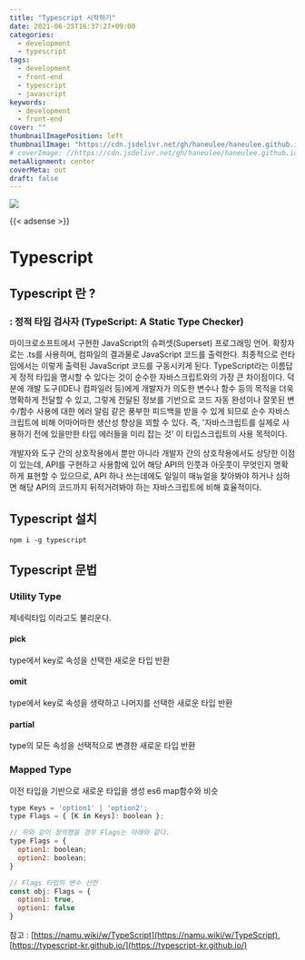 ```yaml
---
title: "Typescript 시작하기"
date: 2021-06-25T16:37:27+09:00
categories:
  - development
  - typescript
tags:
  - development
  - front-end
  - typescript
  - javascript
keywords:
  - development
  - front-end
cover: ""
thumbnailImagePosition: left
thumbnailImage: "https://cdn.jsdelivr.net/gh/haneulee/haneulee.github.io/img/post/typescript/img-1.png"
# coverImage: //https://cdn.jsdelivr.net/gh/haneulee/haneulee.github.io/img/post/hugo/github-site.png
metaAlignment: center
coverMeta: out
draft: false
---
```


<!--toc-->

![](https://cdn.jsdelivr.net/gh/haneulee/haneulee.github.io/img/post/typescript/img-1.png)

{{< adsense >}}

# Typescript

## Typescript 란 ?

### : 정적 타입 검사자 (TypeScript: A Static Type Checker)

마이크로소프트에서 구현한 JavaScript의 슈퍼셋(Superset) 프로그래밍 언어. 확장자로는 .ts를 사용하며, 컴파일의 결과물로 JavaScript 코드를 출력한다. 최종적으로 런타임에서는 이렇게 출력된 JavaScript 코드를 구동시키게 된다. TypeScript라는 이름답게 정적 타입을 명시할 수 있다는 것이 순수한 자바스크립트와의 가장 큰 차이점이다. 덕분에 개발 도구(IDE나 컴파일러 등)에게 개발자가 의도한 변수나 함수 등의 목적을 더욱 명확하게 전달할 수 있고, 그렇게 전달된 정보를 기반으로 코드 자동 완성이나 잘못된 변수/함수 사용에 대한 에러 알림 같은 풍부한 피드백을 받을 수 있게 되므로 순수 자바스크립트에 비해 어마어마한 생산성 향상을 꾀할 수 있다. 즉, '자바스크립트를 실제로 사용하기 전에 있을만한 타입 에러들을 미리 잡는 것' 이 타입스크립트의 사용 목적이다.

개발자와 도구 간의 상호작용에서 뿐만 아니라 개발자 간의 상호작용에서도 상당한 이점이 있는데, API를 구현하고 사용함에 있어 해당 API의 인풋과 아웃풋이 무엇인지 명확하게 표현할 수 있으므로, API 하나 쓰는데에도 일일이 매뉴얼을 찾아봐야 하거나 심하면 해당 API의 코드까지 뒤적거려봐야 하는 자바스크립트에 비해 효율적이다.

## Typescript 설치

```
npm i -g typescript
```

## Typescript 문법

### Utility Type

제네릭타입 이라고도 불리운다.

#### pick

type에서 key로 속성을 선택한 새로운 타입 반환

#### omit

type에서 key로 속성을 생략하고 나머지를 선택한 새로운 타입 반환

#### partial

type의 모든 속성을 선택적으로 변경한 새로운 타입 반환

### Mapped Type

이전 타입을 기반으로 새로운 타입을 생성
es6 map함수와 비슷

```jsx
type Keys = 'option1' | 'option2';
type Flags = { [K in Keys]: boolean };

// 위와 같이 정의했을 경우 Flags는 아래와 같다.
type Flags = {
  option1: boolean;
  option2: boolean;
}

// Flags 타입의 변수 선언
const obj: Flags = {
  option1: true,
  option1: false
}
```

참고 :
[https://namu.wiki/w/TypeScript](https://namu.wiki/w/TypeScript),
[https://typescript-kr.github.io/](https://typescript-kr.github.io/)
